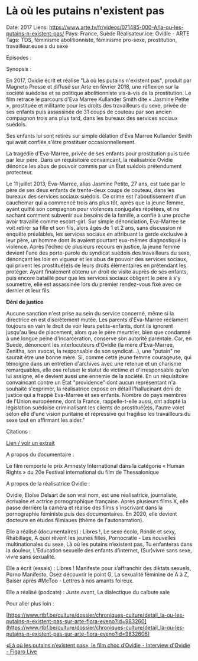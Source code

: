 # Là où les putains n'existent pas

Date: 2017
Liens: https://www.arte.tv/fr/videos/071485-000-A/la-ou-les-putains-n-existent-pas/
Pays: France, Suède
Réalisateur.ice: Ovidie - ARTE
Tags: TDS, féminisme abolitionniste, féminisme pro-sexe, prostitution, travailleur.euse.s du sexe

Episodes : 

Synopsis : 

En 2017, Ovidie écrit et réalise "Là où les putains n'existent pas", produit par Magneto Presse et diffusé sur Arte en février 2018, une réflexion sur la société suédoise et sa politique abolitionniste vis-à-vis de la prostitution. Le film retrace le parcours d'Eva Marree Kullander Smith dite « Jasmine Petite », prostituée et militante pour les droits des travailleurs du sexe, privée de ses enfants puis assassinée de 31 coups de couteau par son ancien compagnon trois ans plus tard, dans les bureaux des services sociaux suédois. 

Ses enfants lui sont retirés sur simple délation d'Eva Marree Kullander Smith qui avait confiée s'être prostituer occasionnellement. 

La tragédie d'Eva-Marree, privée de ses enfants pour prostitution puis tuée par leur père. Dans un réquisitoire convaincant, la réalisatrice Ovidie dénonce les abus de pouvoir commis par un État suédois prétendument protecteur.

Le 11 juillet 2013, Eva-Marree, alias Jasmine Petite, 27 ans, est tuée par le père de ses deux enfants de trente-deux coups de couteau, dans les bureaux des services sociaux suédois. Ce crime est l'aboutissement d'un cauchemar qui a commencé trois ans plus tôt, après que la jeune femme, ayant quitté son compagnon pour violences conjugales répétées, et ne sachant comment subvenir aux besoins de la famille, a confié à une proche avoir travaillé comme escort-girl. Sur simple dénonciation, Eva-Marree se voit retirer sa fille et son fils, alors âgés de 1 et 2 ans, sans discussion ni enquête préalables, les services sociaux en attribuant la garde exclusive à leur père, un homme dont ils avaient pourtant eux-mêmes diagnostiqué la violence. Après l'échec de plusieurs recours en justice, la jeune femme devient l'une des porte-parole du syndicat suédois des travailleurs du sexe, dénonçant les lois en vigueur et les abus de pouvoir des services sociaux, qui privent les prostitué(e)s de leurs droits élémentaires en prétendant les protéger. Ayant finalement obtenu un droit de visite auprès de ses enfants, puis encore bataillé pour que les services sociaux obligent le père à s'y soumettre, elle est assassinée lors du premier rendez-vous fixé avec ce dernier et leur fils.

**Déni de justice**

Aucune sanction n'est prise au sein du service concerné, même si la directrice en est discrètement mutée. Les parents d'Eva-Marree réclament toujours en vain le droit de voir leurs petits-enfants, dont ils ignorent jusqu'au lieu de placement, alors que le père meurtrier, bien que condamné à une longue peine d'incarcération, conserve son autorité parentale. Car, en Suède, dénoncent les interlocuteurs d'Ovidie (la mère d'Eva-Marree, Zenitha, son avocat, la responsable de son syndicat…), une "putain" ne saurait être une bonne mère. Si, comme cette jeune femme courageuse, qui témoigne dans un entretien d'archives avec une retenue et un charisme remarquables, elle ose refuser le statut de victime et d'irresponsable qu'on lui assigne, elle devient aussi une ennemie de la société. En un réquisitoire convaincant contre un État "providence" dont aucun représentant n'a souhaité s'exprimer, la réalisatrice expose en détail l'hallucinant déni de justice qui a frappé Eva-Marree et ses enfants. Nombre de pays membres de l'Union européenne, dont la France, rappelle-t-elle aussi, ont adopté la législation suédoise criminalisant les clients de prostitué(e)s, l'autre volet selon elle d'une vision puritaine et répressive qui fragilise les travailleurs du sexe tout en affirmant les aider."

Citations : 

[Lien / voir un extrait](https://www.arte.tv/fr/videos/071485-000-A/la-ou-les-putains-n-existent-pas/) 

A propos du documentaire : 

Le film remporte le prix Amnesty International dans la catégorie « Human Rights » du 20e Festival international du film de Thessalonique

A propos de la réalisatrice Ovidie :

Ovidie, Eloïse Delsart de son vrai nom, est une réalisatrice, journaliste, écrivaine et actrice pornographique française. Après plusieurs films X, elle passe derrière la caméra et réalise des films s'inscrivant dans la pornographie féministe puis des documentaires. En 2020, elle devient docteure en études filmiaues (thème de l'autonarration). 

Elle a réalisé (documentaires) : Libres !, Le sexe écolo, Ronde et sexy, Rhabillage, A quoi rêvent les jeunes filles, Pornocratie - Les nouvelles multinationales du sexe, Là où les putains n’existent pas, Tu enfanteras dans la douleur, L’Education sexuelle des enfants d’internet, (Sur)vivre sans sexe, vivre sans sexualité.

Elle a écrit (essais) : Libres ! Manifeste pour s’affranchir des diktats sexuels, Porno Manifesto, Osez découvrir le point G, La sexualité féminine de A à Z, Baiser après #MeToo - Lettres à nos amants foireux. 

Elle a réalisé (podcats) : Juste avant, La dialectique du calbute sale 

Pour aller plus loin :

[https://www.rtbf.be/culture/dossier/chroniques-culture/detail_la-ou-les-putains-n-existent-pas-sur-arte-flora-eveno?id=983260](https://www.rtbf.be/culture/dossier/chroniques-culture/detail_la-ou-les-putains-n-existent-pas-sur-arte-flora-eveno?id=9832606)

[«Là où les putains n’existent pas», le film choc d’Ovidie - Interview d'Ovidie - Figaro Live](https://www.youtube.com/watch?v=VQGcZEGpMuo)